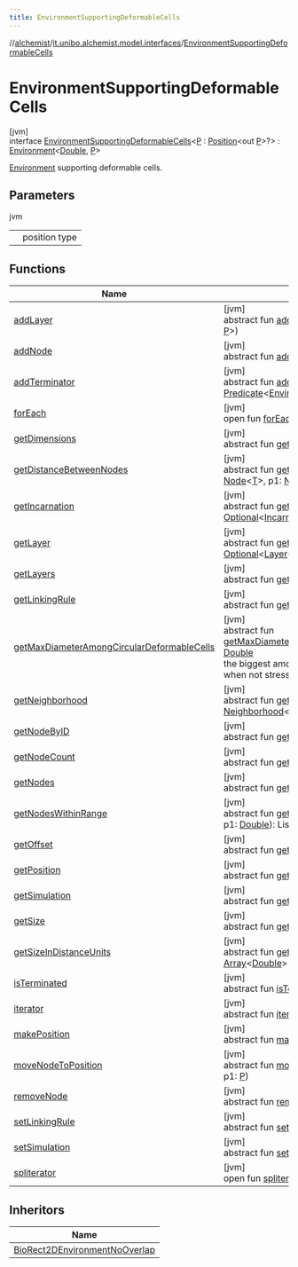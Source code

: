```yaml
---
title: EnvironmentSupportingDeformableCells
---
```

//[alchemist](../../../index.html)/[it.unibo.alchemist.model.interfaces](../index.html)/[EnvironmentSupportingDeformableCells](index.html)



# EnvironmentSupportingDeformableCells



[jvm]\
interface [EnvironmentSupportingDeformableCells](index.html)<[P](index.html) : [Position](../-position/index.html)<out [P](../../it.unibo.alchemist.model.implementations.layers/-biomol-gradient-layer/index.html)>?> : [Environment](../-environment/index.html)<[Double](https://docs.oracle.com/javase/8/docs/api/java/lang/Double.html), [P](../../it.unibo.alchemist.model.implementations.layers/-biomol-gradient-layer/index.html)> 

[Environment](../-environment/index.html) supporting deformable cells.



## Parameters


jvm

| | |
|---|---|
| <P> | position type |



## Functions


| Name | Summary |
|---|---|
| [addLayer](../-environment/add-layer.html) | [jvm]<br>abstract fun [addLayer](../-environment/add-layer.html)(p: [Molecule](../-molecule/index.html), p1: [Layer](../-layer/index.html)<[T](../../it.unibo.alchemist.model.implementations.conditions/-generic-molecule-present/index.html), [P](../../it.unibo.alchemist.model.implementations.layers/-biomol-gradient-layer/index.html)>) |
| [addNode](../-environment/add-node.html) | [jvm]<br>abstract fun [addNode](../-environment/add-node.html)(p: [Node](../-node/index.html)<[T](../../it.unibo.alchemist.model.implementations.conditions/-generic-molecule-present/index.html)>, p1: [P](../../it.unibo.alchemist.model.implementations.layers/-biomol-gradient-layer/index.html)) |
| [addTerminator](../-environment/add-terminator.html) | [jvm]<br>abstract fun [addTerminator](../-environment/add-terminator.html)(p: [Predicate](https://docs.oracle.com/javase/8/docs/api/java/util/function/Predicate.html)<[Environment](../-environment/index.html)<[T](../../it.unibo.alchemist.model.implementations.conditions/-generic-molecule-present/index.html), [P](../../it.unibo.alchemist.model.implementations.layers/-biomol-gradient-layer/index.html)>>) |
| [forEach](../../it.unibo.alchemist.expressions.implementations/-list-tree-node/index.html#-655675525%2FFunctions%2F-134779887) | [jvm]<br>open fun [forEach](../../it.unibo.alchemist.expressions.implementations/-list-tree-node/index.html#-655675525%2FFunctions%2F-134779887)(action: [Consumer](https://docs.oracle.com/javase/8/docs/api/java/util/function/Consumer.html)<out [Any](https://kotlinlang.org/api/latest/jvm/stdlib/kotlin/-any/index.html)>) |
| [getDimensions](../-environment/get-dimensions.html) | [jvm]<br>abstract fun [getDimensions](../-environment/get-dimensions.html)(): [Int](https://kotlinlang.org/api/latest/jvm/stdlib/kotlin/-int/index.html) |
| [getDistanceBetweenNodes](../-environment/get-distance-between-nodes.html) | [jvm]<br>abstract fun [getDistanceBetweenNodes](../-environment/get-distance-between-nodes.html)(p: [Node](../-node/index.html)<[T](../../it.unibo.alchemist.model.implementations.conditions/-generic-molecule-present/index.html)>, p1: [Node](../-node/index.html)<[T](../../it.unibo.alchemist.model.implementations.conditions/-generic-molecule-present/index.html)>): [Double](https://kotlinlang.org/api/latest/jvm/stdlib/kotlin/-double/index.html) |
| [getIncarnation](../-environment/get-incarnation.html) | [jvm]<br>abstract fun [getIncarnation](../-environment/get-incarnation.html)(): [Optional](https://docs.oracle.com/javase/8/docs/api/java/util/Optional.html)<[Incarnation](../-incarnation/index.html)<[T](../../it.unibo.alchemist.model.implementations.conditions/-generic-molecule-present/index.html), [P](../../it.unibo.alchemist.model.implementations.layers/-biomol-gradient-layer/index.html)>> |
| [getLayer](../-environment/get-layer.html) | [jvm]<br>abstract fun [getLayer](../-environment/get-layer.html)(p: [Molecule](../-molecule/index.html)): [Optional](https://docs.oracle.com/javase/8/docs/api/java/util/Optional.html)<[Layer](../-layer/index.html)<[T](../../it.unibo.alchemist.model.implementations.conditions/-generic-molecule-present/index.html), [P](../../it.unibo.alchemist.model.implementations.layers/-biomol-gradient-layer/index.html)>> |
| [getLayers](../-environment/get-layers.html) | [jvm]<br>abstract fun [getLayers](../-environment/get-layers.html)(): ListSet<[Layer](../-layer/index.html)<[T](../../it.unibo.alchemist.model.implementations.conditions/-generic-molecule-present/index.html), [P](../../it.unibo.alchemist.model.implementations.layers/-biomol-gradient-layer/index.html)>> |
| [getLinkingRule](../-environment/get-linking-rule.html) | [jvm]<br>abstract fun [getLinkingRule](../-environment/get-linking-rule.html)(): [LinkingRule](../-linking-rule/index.html)<[T](../../it.unibo.alchemist.model.implementations.conditions/-generic-molecule-present/index.html), [P](../../it.unibo.alchemist.model.implementations.layers/-biomol-gradient-layer/index.html)> |
| [getMaxDiameterAmongCircularDeformableCells](get-max-diameter-among-circular-deformable-cells.html) | [jvm]<br>abstract fun [getMaxDiameterAmongCircularDeformableCells](get-max-diameter-among-circular-deformable-cells.html)(): [Double](https://kotlinlang.org/api/latest/jvm/stdlib/kotlin/-double/index.html)<br>the biggest among the deformable cell's diameter, when not stressed. |
| [getNeighborhood](../-environment/get-neighborhood.html) | [jvm]<br>abstract fun [getNeighborhood](../-environment/get-neighborhood.html)(p: [Node](../-node/index.html)<[T](../../it.unibo.alchemist.model.implementations.conditions/-generic-molecule-present/index.html)>): [Neighborhood](../-neighborhood/index.html)<[T](../../it.unibo.alchemist.model.implementations.conditions/-generic-molecule-present/index.html)> |
| [getNodeByID](../-environment/get-node-by-i-d.html) | [jvm]<br>abstract fun [getNodeByID](../-environment/get-node-by-i-d.html)(p: [Int](https://kotlinlang.org/api/latest/jvm/stdlib/kotlin/-int/index.html)): [Node](../-node/index.html)<[T](../../it.unibo.alchemist.model.implementations.conditions/-generic-molecule-present/index.html)> |
| [getNodeCount](../-environment/get-node-count.html) | [jvm]<br>abstract fun [getNodeCount](../-environment/get-node-count.html)(): [Int](https://kotlinlang.org/api/latest/jvm/stdlib/kotlin/-int/index.html) |
| [getNodes](../-environment/get-nodes.html) | [jvm]<br>abstract fun [getNodes](../-environment/get-nodes.html)(): ListSet<[Node](../-node/index.html)<[T](../../it.unibo.alchemist.model.implementations.conditions/-generic-molecule-present/index.html)>> |
| [getNodesWithinRange](../-environment/get-nodes-within-range.html) | [jvm]<br>abstract fun [getNodesWithinRange](../-environment/get-nodes-within-range.html)(p: [Node](../-node/index.html)<[T](../../it.unibo.alchemist.model.implementations.conditions/-generic-molecule-present/index.html)>, p1: [Double](https://kotlinlang.org/api/latest/jvm/stdlib/kotlin/-double/index.html)): ListSet<[Node](../-node/index.html)<[T](../../it.unibo.alchemist.model.implementations.conditions/-generic-molecule-present/index.html)>> |
| [getOffset](../-environment/get-offset.html) | [jvm]<br>abstract fun [getOffset](../-environment/get-offset.html)(): [Array](https://kotlinlang.org/api/latest/jvm/stdlib/kotlin/-array/index.html)<[Double](https://kotlinlang.org/api/latest/jvm/stdlib/kotlin/-double/index.html)> |
| [getPosition](../-environment/get-position.html) | [jvm]<br>abstract fun [getPosition](../-environment/get-position.html)(p: [Node](../-node/index.html)<[T](../../it.unibo.alchemist.model.implementations.conditions/-generic-molecule-present/index.html)>): [P](../../it.unibo.alchemist.model.implementations.layers/-biomol-gradient-layer/index.html) |
| [getSimulation](../-environment/get-simulation.html) | [jvm]<br>abstract fun [getSimulation](../-environment/get-simulation.html)(): [Simulation](../../it.unibo.alchemist.core.interfaces/-simulation/index.html)<[T](../../it.unibo.alchemist.model.implementations.conditions/-generic-molecule-present/index.html), [P](../../it.unibo.alchemist.model.implementations.layers/-biomol-gradient-layer/index.html)> |
| [getSize](../-environment/get-size.html) | [jvm]<br>abstract fun [getSize](../-environment/get-size.html)(): [Array](https://kotlinlang.org/api/latest/jvm/stdlib/kotlin/-array/index.html)<[Double](https://kotlinlang.org/api/latest/jvm/stdlib/kotlin/-double/index.html)> |
| [getSizeInDistanceUnits](../-environment/get-size-in-distance-units.html) | [jvm]<br>abstract fun [getSizeInDistanceUnits](../-environment/get-size-in-distance-units.html)(): [Array](https://kotlinlang.org/api/latest/jvm/stdlib/kotlin/-array/index.html)<[Double](https://kotlinlang.org/api/latest/jvm/stdlib/kotlin/-double/index.html)> |
| [isTerminated](../-environment/is-terminated.html) | [jvm]<br>abstract fun [isTerminated](../-environment/is-terminated.html)(): [Boolean](https://kotlinlang.org/api/latest/jvm/stdlib/kotlin/-boolean/index.html) |
| [iterator](../../it.unibo.alchemist.loader.variables/-arbitrary-variable/index.html#-1606146105%2FFunctions%2F-134779887) | [jvm]<br>abstract fun [iterator](../../it.unibo.alchemist.loader.variables/-arbitrary-variable/index.html#-1606146105%2FFunctions%2F-134779887)(): [Iterator](https://docs.oracle.com/javase/8/docs/api/java/util/Iterator.html)<[T](../../it.unibo.alchemist.model.implementations.conditions/-generic-molecule-present/index.html)> |
| [makePosition](../-environment/make-position.html) | [jvm]<br>abstract fun [makePosition](../-environment/make-position.html)(p: [Array](https://kotlinlang.org/api/latest/jvm/stdlib/kotlin/-array/index.html)<[Number](https://docs.oracle.com/javase/8/docs/api/java/lang/Number.html)>): [P](../../it.unibo.alchemist.model.implementations.layers/-biomol-gradient-layer/index.html) |
| [moveNodeToPosition](../-environment/move-node-to-position.html) | [jvm]<br>abstract fun [moveNodeToPosition](../-environment/move-node-to-position.html)(p: [Node](../-node/index.html)<[T](../../it.unibo.alchemist.model.implementations.conditions/-generic-molecule-present/index.html)>, p1: [P](../../it.unibo.alchemist.model.implementations.layers/-biomol-gradient-layer/index.html)) |
| [removeNode](../-environment/remove-node.html) | [jvm]<br>abstract fun [removeNode](../-environment/remove-node.html)(p: [Node](../-node/index.html)<[T](../../it.unibo.alchemist.model.implementations.conditions/-generic-molecule-present/index.html)>) |
| [setLinkingRule](../-environment/set-linking-rule.html) | [jvm]<br>abstract fun [setLinkingRule](../-environment/set-linking-rule.html)(p: [LinkingRule](../-linking-rule/index.html)<[T](../../it.unibo.alchemist.model.implementations.conditions/-generic-molecule-present/index.html), [P](../../it.unibo.alchemist.model.implementations.layers/-biomol-gradient-layer/index.html)>) |
| [setSimulation](../-environment/set-simulation.html) | [jvm]<br>abstract fun [setSimulation](../-environment/set-simulation.html)(p: [Simulation](../../it.unibo.alchemist.core.interfaces/-simulation/index.html)<[T](../../it.unibo.alchemist.model.implementations.conditions/-generic-molecule-present/index.html), [P](../../it.unibo.alchemist.model.implementations.layers/-biomol-gradient-layer/index.html)>) |
| [spliterator](../../it.unibo.alchemist.expressions.implementations/-list-tree-node/index.html#-677603448%2FFunctions%2F-134779887) | [jvm]<br>open fun [spliterator](../../it.unibo.alchemist.expressions.implementations/-list-tree-node/index.html#-677603448%2FFunctions%2F-134779887)(): [Spliterator](https://docs.oracle.com/javase/8/docs/api/java/util/Spliterator.html)<[T](../../it.unibo.alchemist.model.implementations.conditions/-generic-molecule-present/index.html)> |


## Inheritors


| Name |
|---|
| [BioRect2DEnvironmentNoOverlap](../../it.unibo.alchemist.model.implementations.environments/-bio-rect2-d-environment-no-overlap/index.html) |

